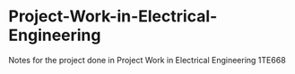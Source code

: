 # Project-Work-in-Electrical-Engineering
Notes for the project done in Project Work in Electrical Engineering 1TE668
